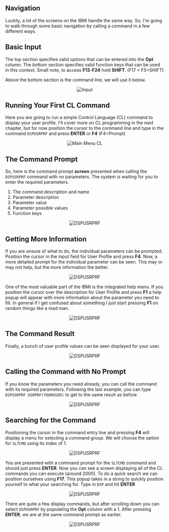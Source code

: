 ## Navigation

Luckily, a lot of the screens on the IBMi handle the same way.
So, I'm going to walk through some basic navigation by calling a command in a few different ways.


## Basic Input
The top section specifies valid options that can be entered into the **Opt** column.
The bottom section specifies valid function keys that can be used in this context.
Small note, to access **F13**-**F24** hold **SHIFT**. (F17 = F5+SHIFT)

Above the bottom section is the command line, we will use it below.

<figure align="center">
	<img src="./core/ibmi/_assets/ibmi-13.PNG" alt="Input" />
</figure>


## Running Your First CL Command

Here you are going to run a simple Control Language (CL) command to display your user profile.
I'll cover more on CL programming in the next chapter, but for now position the cursor to the command line and type in the command
```DSPUSRPRF``` and press **ENTER** or **F4** (F4=Prompt)

<figure align="center">
	<img src="./core/ibmi/_assets/ibmi-04.PNG" alt="Main Menu CL" />
</figure>


## The Command Prompt

So, here is the command prompt **screen** presented when calling the ```DSPUSRPRF``` command with no parameters. The system is waiting for you to enter the required parameters.
1. The command description and name
2. Parameter description
3. Parameter value
4. Parameter possible values
5. Function keys
<figure align="center">
	<img src="./core/ibmi/_assets/ibmi-05.PNG" alt="DSPUSRPRF" />
</figure>


## Getting More Information

If you are unsure of what to do, the individual parameters can be prompted.
Position the cursor in the input field for User Profile and press **F4**.
Now, a more detailed prompt for the individual parameter can be seen.
This may or may not help, but the more information the better.
<figure align="center">
	<img src="./core/ibmi/_assets/ibmi-07.PNG" alt="DSPUSRPRF" />
</figure>


One of the most valuable part of the IBMi is the integrated help menu.
If you position the cursor over the description for User Profile and press **F1**
a help popup will appear with more information about the parameter you need to fill.
In general if I get confused about something I just start pressing **F1** on random things like a mad man.
<figure align="center">
	<img src="./core/ibmi/_assets/ibmi-08.PNG" alt="DSPUSRPRF" />
</figure>


## The Command Result
Finally, a bunch of user profile values can be seen displayed for your user.
<figure align="center">
	<img src="./core/ibmi/_assets/ibmi-06.PNG" alt="DSPUSRPRF" />
</figure>


## Calling the Command with No Prompt
If you know the parameters you need already, you can call the command with its required parameters.
Following the last example, you can type ```DSPUSRPRF USRPRF(YOURUSER)``` to get to the same result as before.
<figure align="center">
	<img src="./core/ibmi/_assets/ibmi-09.PNG" alt="DSPUSRPRF" />
</figure>


## Searching for the Command
Positioning the cursor in the command entry line and pressing **F4** will display a menu for
selecting a command group. We will choose the option for ```SLTCMD``` using its index of 1.
<figure align="center">
	<img src="./core/ibmi/_assets/ibmi-10.PNG" alt="DSPUSRPRF" />
</figure>

You are presented with a command prompt for the ```SLTCMD``` command and should just press **ENTER**.
Now you can see a screen displaying all of the CL commands you can execute (around 2000). 
To do a quick search we can position ourselves using **F17**.
This popup takes in a string to quickly position yourself to what your searching for.
Type in ```DSP``` and hit **ENTER**
<figure align="center">
	<img src="./core/ibmi/_assets/ibmi-11.PNG" alt="DSPUSRPRF" />
</figure>

There are quite a few display commands, but after scrolling down you can select ```DSPUSRPRF``` by
populating the **Opt** column with a 1. 
After pressing **ENTER**, we are at the same command prompt as earlier.
<figure align="center">
	<img src="./core/ibmi/_assets/ibmi-12.PNG" alt="DSPUSRPRF" />
</figure>